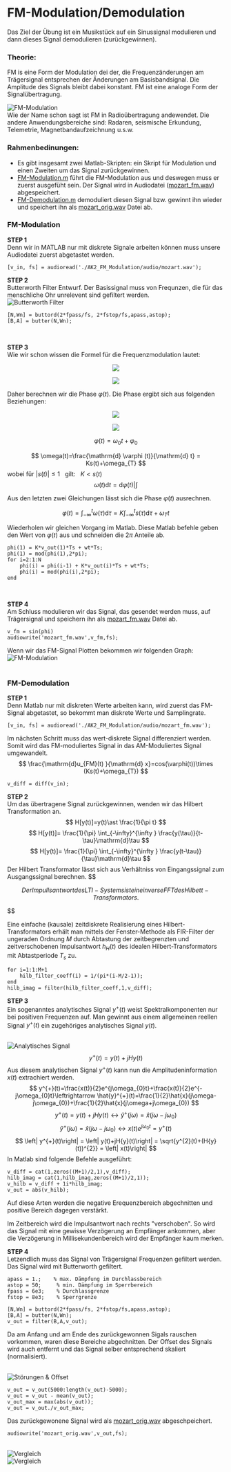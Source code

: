 
# FM-Modulation/Demodulation
Das Ziel der Übung ist ein Musikstück auf ein Sinussignal modulieren und dann dieses Signal demodulieren (zurückgewinnen).
### Theorie:
FM is eine Form der Modulation dei der, die Frequenzänderungen am Trägersignal entsprechen der Änderungen am Basisbandsignal. Die Amplitude des Signals bleibt dabei konstant. FM ist eine analoge Form der Signalübertragung.

![FM-Modulation](https://github.com/ComandanteChi/AK2_FM_Modulation/blob/main/img/frequencymodulation.png?raw=true "FM-Modulation")
<br /> Wie der Name schon sagt ist FM in Radioübertragung andewendet. Die andere Anwendungsbereiche sind: Radaren, seismische Erkundung, Telemetrie, Magnetbandaufzeichnung u.s.w.

### Rahmenbedinungen:
- Es gibt insgesamt zwei Matlab-Skripten: ein Skript für Modulation und einen Zweiten um das Signal zurückgewinnen.
- [FM-Modulation.m](https://github.com/ComandanteChi/AK2_FM_Modulation/blob/main/FM-Modulation.m/) führt die FM-Modulation aus und deswegen muss er zuerst ausgefüht sein. Der Signal wird in Audiodatei ([mozart_fm.wav](https://github.com/ComandanteChi/AK2_FM_Modulation/blob/main/audio/mozart_fm.wav/)) abgespeichert.
- [FM-Demodulation.m](https://github.com/ComandanteChi/AK2_FM_Modulation/blob/main/FM-Demodulation.m/) demoduliert diesen Signal bzw. gewinnt ihn wieder und speichert ihn als [mozart_orig.wav](https://github.com/ComandanteChi/AK2_FM_Modulation/blob/main/audio/mozart_orig.wav/) Datei ab.

### **FM-Modulation**
**STEP 1**<br />
Denn wir in MATLAB nur mit diskrete Signale arbeiten können muss unsere Audiodatei zuerst abgetastet werden.

<pre><code>[v_in, fs] = audioread('./AK2_FM_Modulation/audio/mozart.wav');</code></pre>

**STEP 2**<br />
Butterworth Filter Entwurf. Der Basissignal muss von Frequnzen, die für das menschliche Ohr unrelevent sind gefiltert werden.
<br /> ![Butterworth Filter](https://github.com/ComandanteChi/AK2_FM_Modulation/blob/main/img/butter_filter.jpg?raw=true "Butterworth Filter")
<pre><code>[N,Wn] = buttord(2*fpass/fs, 2*fstop/fs,apass,astop);<br />[B,A] = butter(N,Wn);</code></pre><br />
**STEP 3**<br />
Wie wir schon wissen die Formel für die Frequenzmodulation lautet:




<p align="center">
<img src="https://latex.codecogs.com/png.image?\dpi{110}u_{FM}(t)=sin(\varphi&space;(t)))">
</p>

<p align="center">
<img src="https://render.githubusercontent.com/render/math?math=u_{FM}(t)=sin(\varphi (t))">
</p>

Daher berechnen wir die Phase $\varphi (t)$. Die Phase ergibt sich aus folgenden Beziehungen:

<p align="center">
<img src="https://render.githubusercontent.com/render/math?math=\varphi (t) = \omega_{0}t + \varphi_{0}">
</p>

<p align="center">
<img src="https://github.com/ComandanteChi/AK2_FM_Modulation/blob/main/formulas/CodeCogsEqn2.png">
</p>


$$
    \varphi (t) = \omega_{0} t + \varphi_{0}
$$
 


$$
  \omega(t)=\frac{\mathrm{d} \varphi (t)}{\mathrm{d} t} = Ks(t)+\omega_{T}
$$
wobei für $|s(t)|\leqslant 1$ &nbsp; gilt: &nbsp; $K<s(t)$ 
$$
  \omega(t)\mathrm{d}t=\mathrm{d} \varphi (t)  | \int
$$

Aus den letzten zwei Gleichungen lässt sich die Phase $\varphi (t)$ ausrechnen.

$$
  \varphi (t) = \int_{-\infty}^{t} \omega(\tau ){\mathrm{d} \tau} = K\int_{-\infty}^{t} s(\tau ){\mathrm{d} \tau+\omega_{T}t}
$$

Wiederholen wir gleichen Vorgang im Matlab. Diese Matlab befehle geben den Wert von $\varphi (t)$ aus und schneiden die $2\pi$ Anteile ab.
<pre><code>phi(1) = K*v_out(1)*Ts + wt*Ts;<br />phi(1) = mod(phi(1),2*pi);<br />for i=2:1:N   
    phi(i) = phi(i-1) + K*v_out(i)*Ts + wt*Ts;
    phi(i) = mod(phi(i),2*pi);    
end</code></pre><br />

**STEP 4** <br />
Am Schluss modulieren wir das Signal, das gesendet werden muss, auf Trägersignal und speichern ihn als [mozart_fm.wav](https://github.com/ComandanteChi/AK2_FM_Modulation/blob/main/mozart_fm.wav/) Datei ab.
<pre><code>v_fm = sin(phi)
audiowrite('mozart_fm.wav',v_fm,fs);</code></pre>
Wenn wir das FM-Signal Plotten bekommen wir folgenden Graph:
<br /> ![FM-Modulation](https://github.com/ComandanteChi/AK2_FM_Modulation/blob/main/img/fm_and_audio.jpg?raw=true "FM-Modulation")
<br /><br />
### **FM-Demodulation**
**STEP 1** <br />
Denn Matlab nur mit diskreten Werte arbeiten kann, wird zuerst das FM-Signal abgetastet, so bekommt man diskrete Werte und Samplingrate.
<pre><code>[v_in, fs] = audioread('./AK2_FM_Modulation/audio/mozart_fm.wav');</code></pre>
Im nächsten Schritt muss das wert-diskrete Signal differenziert werden. Somit wird das FM-moduliertes Signal in das AM-Moduliertes Signal umgewandelt.
$$
    \frac{\mathrm{d}u_{FM}(t) }{\mathrm{d} x}=cos(\varphi(t))\times (Ks(t)+\omega_{T})
$$

<pre><code>v_diff = diff(v_in);</code></pre>

**STEP 2**<br />
Um das übertragene Signal zurückgewinnen, wenden wir das Hilbert Transformation an.
$$
H[y(t)]=y(t)\ast \frac{1}{\pi t}
$$
$$
    H[y(t)]= \frac{1}{\pi} \int_{-\infty}^{\infty } \frac{y(\tau)}{t-\tau}\mathrm{d}\tau
$$
$$
    H[y(t)]= \frac{1}{\pi} \int_{-\infty}^{\infty } \frac{y(t-\tau)}{\tau}\mathrm{d}\tau
$$
Der Hilbert Transformator lässt sich aus Verhältniss von Eingangssignal zum Ausgangssignal berechnen.
$$

$$
Der Impullsantwort des LTI-Systems ist eine inverse FFT des Hilbett-Transformators.
$$

$$

Eine einfache (kausale) zeitdiskrete Realisierung eines Hilbert-Transformators erhält man mittels der Fenster-Methode als FIR-Filter der ungeraden Ordnung $M$ durch Abtastung der zeitbegrenzten und zeitverschobenen Impulsantwort $h_{H}(t)$ des idealen Hilbert-Transformators mit Abtastperiode $T_{s}$ zu.

<pre><code>for i=1:1:M+1
    hilb_filter_coeff(i) = 1/(pi*(i-M/2-1));
end
hilb_imag = filter(hilb_filter_coeff,1,v_diff);</code></pre>

**STEP 3** <br />
Ein sogenanntes analytisches Signal $y^{+}(t)$ weist Spektralkomponenten nur bei positiven Frequenzen auf. Man gewinnt aus einem allgemeinen reellen Signal $y^{+}(t)$ ein zugehöriges analytisches Signal $y(t)$.

<br /> ![Analytisches Signal](https://github.com/ComandanteChi/AK2_FM_Modulation/blob/main/img/blockdiapram_analyt_sig.png?raw=true "Gewinnung des Analytischen Signals")
$$
    y^{+}(t)=y(t)+jH{y}(t)
$$
Aus diesem analytischen Signal $y^{+}(t)$ kann nun die Amplitudeninformation $x(t)$ extrachiert werden.
$$
    y^{+}(t)=\frac{x(t)}{2}e^{j\omega_{0}t}+\frac{x(t)}{2}e^{-j\omega_{0}t}\leftrightarrow \hat{y}^{+}(t)=\frac{1}{2}\hat{x}(j\omega-j\omega_{0})+\frac{1}{2}\hat{x}(j\omega+j\omega_{0})
$$
$$
    y^{+}(t)=y(t)+jH{y}(t) \leftrightarrow \hat{y}^{+}(j\omega)=\hat{x}(j\omega-j\omega_{0})
$$
$$
    \hat{y}^{+}(j\omega)=\hat{x}(j\omega-j\omega_{0}) \leftrightarrow x(t)e^{j\omega_{0}t} = y^{+}(t)
$$
$$
    \left| y^{+}(t)\right| = \left| y(t)+jH{y}(t)\right| = \sqrt{y^{2}(t)+(H{y}(t))^{2}} = \left| x(t)\right|
$$
In Matlab sind folgende Befehle ausgeführt:

<pre><code>v_diff = cat(1,zeros((M+1)/2,1),v_diff);
hilb_imag = cat(1,hilb_imag,zeros((M+1)/2,1));
v_hilb = v_diff + 1i*hilb_imag;
v_out = abs(v_hilb);</code></pre>

Auf diese Arten werden die negative Erequenzbereich abgechnitten und positive Bereich dagegen verstärkt.

Im Zeitbereich wird die Impulsantwort nach rechts "verschoben". So wird das Signal mit eine gewisse Verzögerung an Empfänger ankommen, aber die Verzögerung in Millisekundenbereich wird der Empfänger kaum merken. 

**STEP 4** <br />
Letzendlich muss das Signal von Trägersignal Frequenzen gefiltert werden. Das Signal wird mit Butterworth gefiltert.

<pre><code>apass = 1.;    % max. Dämpfung im Durchlassbereich
astop = 50;     % min. Dämpfung im Sperrbereich
fpass = 6e3;    % Durchlassgrenze
fstop = 8e3;    % Sperrgrenze

[N,Wn] = buttord(2*fpass/fs, 2*fstop/fs,apass,astop);
[B,A] = butter(N,Wn);
v_out = filter(B,A,v_out);</code></pre>
Da am Anfang und am Ende des zurückgewonnen Sigals rauschen vorkommen, waren diese Bereiche abgechnitten. Der Offset des Signals wird auch entfernt und das Signal selber entsprechend skaliert (normalisiert).

<br /> ![Störungen & Offset](https://github.com/ComandanteChi/AK2_FM_Modulation/blob/main/img/stoer&offset.jpg?raw=true "Störungen & Offset")

<pre><code>v_out = v_out(5000:length(v_out)-5000);
v_out = v_out - mean(v_out);
v_out_max = max(abs(v_out));
v_out = v_out./v_out_max;</code></pre>

Das zurückgewonene Signal wird als [mozart_orig.wav](https://github.com/ComandanteChi/AK2_FM_Modulation/blob/main/audio/mozart_orig.wav/) abgeschpeichert.

<pre><code>audiowrite('mozart_orig.wav',v_out,fs);</code></pre>

<br /> ![Vergleich](https://github.com/ComandanteChi/AK2_FM_Modulation/blob/main/img/vor_FM.jpg?raw=true "Vergleich des Signals vor Modulation und nach Demodulation")
<br /> ![Vergleich](https://github.com/ComandanteChi/AK2_FM_Modulation/blob/main/img/nach_Demod.jpg?raw=true "Vergleich des Signals vor Modulation und nach Demodulation")


